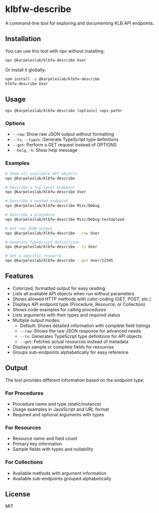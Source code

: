 # klbfw-describe

A command-line tool for exploring and documenting KLB API endpoints.

## Installation

You can use this tool with npx without installing:

```bash
npx @karpeleslab/klbfw-describe User
```

Or install it globally:

```bash
npm install -g @karpeleslab/klbfw-describe
klbfw-describe User
```

## Usage

```
npx @karpeleslab/klbfw-describe [options] <api-path>
```

### Options

- `--raw`: Show raw JSON output without formatting
- `--ts`, `--types`: Generate TypeScript type definitions
- `--get`: Perform a GET request instead of OPTIONS
- `--help`, `-h`: Show help message

### Examples

```bash
# Show all available API objects
npx @karpeleslab/klbfw-describe

# Describe a top-level endpoint
npx @karpeleslab/klbfw-describe User

# Describe a nested endpoint
npx @karpeleslab/klbfw-describe Misc/Debug

# Describe a procedure
npx @karpeleslab/klbfw-describe Misc/Debug:testUpload

# Get raw JSON output
npx @karpeleslab/klbfw-describe --raw User

# Generate TypeScript definitions
npx @karpeleslab/klbfw-describe --ts User

# Get a specific resource
npx @karpeleslab/klbfw-describe --get User/12345

```

## Features

- Colorized, formatted output for easy reading
- Lists all available API objects when run without parameters
- Shows allowed HTTP methods with color-coding (GET, POST, etc.)
- Displays API endpoint type (Procedure, Resource, or Collection)
- Shows code examples for calling procedures
- Lists arguments with their types and required status
- Multiple output modes:
  - Default: Shows detailed information with complete field listings
  - `--raw`: Shows the raw JSON response for advanced needs
  - `--ts`: Generates TypeScript type definitions for API objects
  - `--get`: Fetches actual resources instead of metadata
- Displays sample or complete fields for resources
- Groups sub-endpoints alphabetically for easy reference

## Output

The tool provides different information based on the endpoint type:

### For Procedures
- Procedure name and type (static/instance)
- Usage examples in JavaScript and URL format
- Required and optional arguments with types

### For Resources
- Resource name and field count
- Primary key information
- Sample fields with types and nullability

### For Collections
- Available methods with argument information
- Available sub-endpoints grouped alphabetically

## License

MIT